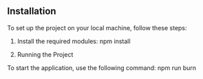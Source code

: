 ## Installation

To set up the project on your local machine, follow these steps:

1. Install the required modules:    npm install

2. Running the Project

To start the application, use the following command: npm run burn
